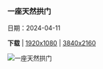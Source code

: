 ### 一座天然拱门

日期：2024-04-11

**下载**  |  [1920x1080](https://cn.bing.com/th?id=OHR.SunsetArchesNP_ZH-CN9875945974_1920x1080.jpg)  |  [3840x2160](https://cn.bing.com/th?id=OHR.SunsetArchesNP_ZH-CN9875945974_UHD.jpg)

![一座天然拱门](https://cn.bing.com/th?id=OHR.SunsetArchesNP_ZH-CN9875945974_1920x1080.jpg "拱门国家公园，犹他州，美国 (© Anthony Heflin/Shutterstock)")

